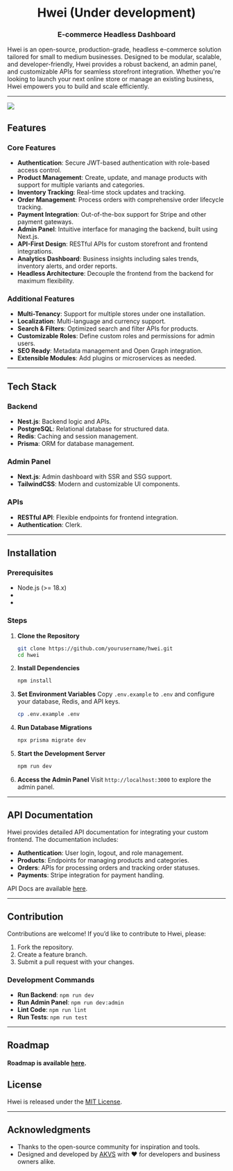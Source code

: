 <h1 align='center'>Hwei (Under development)</h1>
<h3 align='center'>E-commerce Headless Dashboard</h3>

Hwei is an open-source, production-grade, headless e-commerce solution tailored for small to medium businesses. Designed to be modular, scalable, and developer-friendly, Hwei provides a robust backend, an admin panel, and customizable APIs for seamless storefront integration. Whether you're looking to launch your next online store or manage an existing business, Hwei empowers you to build and scale efficiently.

---

<img align="center" src="https://23ujkrayxy.ufs.sh/f/u628d5y0J6C1rb1zmEbpDskW2xn8qAhzMdCXYuTb0B6VOFPm">

## Features

### Core Features

- **Authentication**: Secure JWT-based authentication with role-based access control.
- **Product Management**: Create, update, and manage products with support for multiple variants and categories.
- **Inventory Tracking**: Real-time stock updates and tracking.
- **Order Management**: Process orders with comprehensive order lifecycle tracking.
- **Payment Integration**: Out-of-the-box support for Stripe and other payment gateways.
- **Admin Panel**: Intuitive interface for managing the backend, built using Next.js.
- **API-First Design**: RESTful APIs for custom storefront and frontend integrations.
- **Analytics Dashboard**: Business insights including sales trends, inventory alerts, and order reports.
- **Headless Architecture**: Decouple the frontend from the backend for maximum flexibility.

### Additional Features

- **Multi-Tenancy**: Support for multiple stores under one installation.
- **Localization**: Multi-language and currency support.
- **Search & Filters**: Optimized search and filter APIs for products.
- **Customizable Roles**: Define custom roles and permissions for admin users.
- **SEO Ready**: Metadata management and Open Graph integration.
- **Extensible Modules**: Add plugins or microservices as needed.

---

## Tech Stack

### Backend

- **Nest.js**: Backend logic and APIs.
- **PostgreSQL**: Relational database for structured data.
- **Redis**: Caching and session management.
- **Prisma**: ORM for database management.

### Admin Panel

- **Next.js**: Admin dashboard with SSR and SSG support.
- **TailwindCSS**: Modern and customizable UI components.

### APIs

- **RESTful API**: Flexible endpoints for frontend integration.
- **Authentication**: Clerk.

---

## Installation

### Prerequisites

- Node.js (>= 18.x)
-
-

### Steps

1. **Clone the Repository**

   ```bash
   git clone https://github.com/yourusername/hwei.git
   cd hwei
   ```

2. **Install Dependencies**

   ```bash
   npm install
   ```

3. **Set Environment Variables**
   Copy `.env.example` to `.env` and configure your database, Redis, and API keys.

   ```bash
   cp .env.example .env
   ```

4. **Run Database Migrations**

   ```bash
   npx prisma migrate dev
   ```

5. **Start the Development Server**

   ```bash
   npm run dev
   ```

6. **Access the Admin Panel**
   Visit `http://localhost:3000` to explore the admin panel.

---

## API Documentation

Hwei provides detailed API documentation for integrating your custom frontend. The documentation includes:

- **Authentication**: User login, logout, and role management.
- **Products**: Endpoints for managing products and categories.
- **Orders**: APIs for processing orders and tracking order statuses.
- **Payments**: Stripe integration for payment handling.

API Docs are available [here](https://github.com/Akshay-Vs/hwei/).

---

## Contribution

Contributions are welcome! If you’d like to contribute to Hwei, please:

1. Fork the repository.
2. Create a feature branch.
3. Submit a pull request with your changes.

### Development Commands

- **Run Backend**: `npm run dev`
- **Run Admin Panel**: `npm run dev:admin`
- **Lint Code**: `npm run lint`
- **Run Tests**: `npm run test`

---

## Roadmap

#### Roadmap is available [here](https://github.com/Akshay-Vs/hwei/blob/main/ROADMAP.md).

## License

Hwei is released under the [MIT License](LICENSE).

---

## Acknowledgments

- Thanks to the open-source community for inspiration and tools.
- Designed and developed by [AKVS](https://akvs.dev) with ❤️ for developers and business owners alike.
